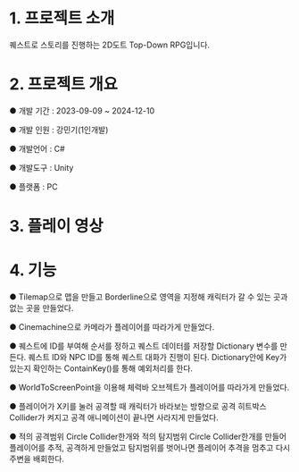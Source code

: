 # 1. 프로젝트 소개
퀘스트로 스토리를 진행하는 2D도트 Top-Down RPG입니다.

# 2. 프로젝트 개요
● 개발 기간 : 2023-09-09 ~ 2024-12-10

● 개발 인원 : 강민기(1인개발)

● 개발언어 : C#

● 개발도구 : Unity

● 플랫폼 : PC

# 3. 플레이 영상


# 4. 기능
● Tilemap으로 맵을 만들고 Borderline으로 영역을 지정해 캐릭터가 갈 수 있는 곳과 없는 곳을 만들었다.

● Cinemachine으로 카메라가 플레이어를 따라가게 만들었다.

● 퀘스트에 ID를 부여해 순서를 정하고 퀘스트 데이터를 저장할 Dictionary 변수를 만든다. 퀘스트 ID와 NPC ID를 통해 퀘스트 대화가 진행이 된다. Dictionary안에 Key가 있는지 확인하는 ContainKey()를 통해 예외처리를 한다.

● WorldToScreenPoint을 이용해 체력바 오브젝트가 플레이어를 따라가게 만들었다.

● 플레이어가 X키를 눌러 공격할 때 캐릭터가 바라보는 방향으로 공격 히트박스 Collider가 켜지고 공격 애니메이션이 끝나면 사라지게 만들었다.

● 적의 공격범위 Circle Collider한개와 적의 탐지범위 Circle Collider한개를 만들어 플레이어를 추적, 공격하게 만들었고 탐지범위를 벗어나면 플레이어 추격을 멈추고 다시 주변을 배회한다.
